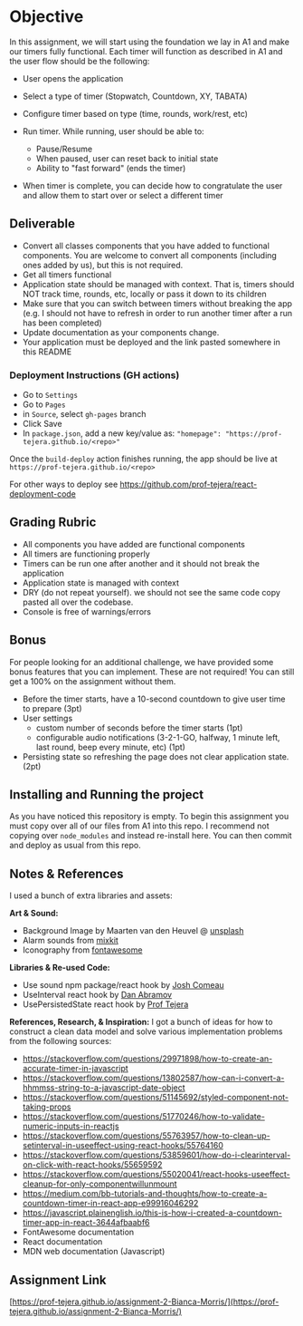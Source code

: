 # Objective
In this assignment, we will start using the foundation we lay in A1 and make our timers fully functional. Each timer will function as described in A1 and the user flow should be the following:

- User opens the application
- Select a type of timer (Stopwatch, Countdown, XY, TABATA)

- Configure timer based on type (time, rounds, work/rest, etc)

- Run timer. While running, user should be able to:
  - Pause/Resume
  - When paused, user can reset back to initial state
  - Ability to "fast forward" (ends the timer)

- When timer is complete, you can decide how to congratulate the user and allow them to start over or select a different timer

## Deliverable

- Convert all classes components that you have added to functional components. You are welcome to convert all components (including ones added by us), but this is not required.
- Get all timers functional
- Application state should be managed with context. That is, timers should NOT track time, rounds, etc, locally or pass it down to its children
- Make sure that you can switch between timers without breaking the app (e.g. I should not have to refresh in order to run another timer after a run has been completed)
- Update documentation as your components change. 
- Your application must be deployed and the link pasted somewhere in this README

### Deployment Instructions (GH actions)

- Go to `Settings`
- Go to `Pages`
- in `Source`, select `gh-pages` branch
- Click Save
- In `package.json`, add a new key/value as: `"homepage": "https://prof-tejera.github.io/<repo>"`

Once the `build-deploy` action finishes running, the app should be live
at `https://prof-tejera.github.io/<repo>`

For other ways to deploy see https://github.com/prof-tejera/react-deployment-code

## Grading Rubric 
- All components you have added are functional components
- All timers are functioning properly 
- Timers can be run one after another and it should not break the application
- Application state is managed with context
- DRY (do not repeat yourself). we should not see the same code copy pasted all over the codebase. 
- Console is free of warnings/errors

## Bonus
For people looking for an additional challenge, we have provided some bonus features that you can implement. These are not required! You can still get a 100% on the assignment without them.
- Before the timer starts, have a 10-second countdown to give user time to prepare (3pt)
- User settings
  - custom number of seconds before the timer starts (1pt)
  - configurable audio notifications (3-2-1-GO, halfway, 1 minute left, last round, beep every minute, etc) (1pt)
- Persisting state so refreshing the page does not clear application state. (2pt) 

## Installing and Running the project

As you have noticed this repository is empty. To begin this assignment you must copy over all of our files from A1 into this repo. I recommend not copying over `node_modules` and instead re-install here. You can then commit and deploy as usual from this repo.



## Notes & References
I used a bunch of extra libraries and assets:

**Art & Sound:**
- Background Image by Maarten van den Heuvel @ [unsplash](https://unsplash.com/@mvdheuvel)
- Alarm sounds from [mixkit](https://mixkit.co/free-sound-effects/alarm/)
- Iconography from [fontawesome](https://fontawesome.com/)

**Libraries & Re-used Code:**
- Use sound npm package/react hook by [Josh Comeau](https://www.joshwcomeau.com/react/announcing-use-sound-react-hook/)
- UseInterval react hook by [Dan Abramov](https://overreacted.io/making-setinterval-declarative-with-react-hooks/)
- UsePersistedState react hook by [Prof Tejera](https://github.com/prof-tejera/react7/blob/main/src/hooks.js)

**References, Research, & Inspiration:**
I got a bunch of ideas for how to construct a clean data model and solve various implementation problems from the following sources:
- https://stackoverflow.com/questions/29971898/how-to-create-an-accurate-timer-in-javascript
- https://stackoverflow.com/questions/13802587/how-can-i-convert-a-hhmmss-string-to-a-javascript-date-object
- https://stackoverflow.com/questions/51145692/styled-component-not-taking-props
- https://stackoverflow.com/questions/51770246/how-to-validate-numeric-inputs-in-reactjs
- https://stackoverflow.com/questions/55763957/how-to-clean-up-setinterval-in-useeffect-using-react-hooks/55764160
- https://stackoverflow.com/questions/53859601/how-do-i-clearinterval-on-click-with-react-hooks/55659592
- https://stackoverflow.com/questions/55020041/react-hooks-useeffect-cleanup-for-only-componentwillunmount
- https://medium.com/bb-tutorials-and-thoughts/how-to-create-a-countdown-timer-in-react-app-e99916046292
- https://javascript.plainenglish.io/this-is-how-i-created-a-countdown-timer-app-in-react-3644afbaabf6
- FontAwesome documentation
- React documentation
- MDN web documentation (Javascript)

## Assignment Link
[https://prof-tejera.github.io/assignment-2-Bianca-Morris/](https://prof-tejera.github.io/assignment-2-Bianca-Morris/)